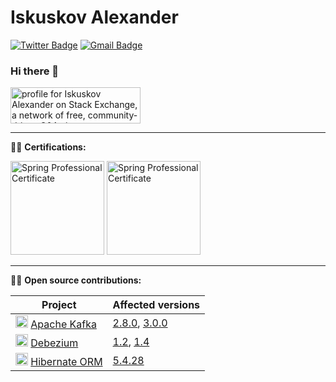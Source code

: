 # Iskuskov Alexander
[![Twitter Badge](https://img.shields.io/badge/-@iskuskov-1ca0f1?style=flat-square&labelColor=1ca0f1&logo=twitter&logoColor=white&link=https://twitter.com/iskuskov)](https://twitter.com/iskuskov) 
[![Gmail Badge](https://img.shields.io/badge/-iskuskov@gmail.com-c14438?style=flat-square&logo=Gmail&logoColor=white&link=mailto:iskuskov@gmail.com)](mailto:iskuskov@gmail.com)

### Hi there 👋

<a href="https://stackexchange.com/users/4734827/iskuskov-alexander"><img src="https://stackexchange.com/users/flair/4734827.png" width="208" height="58" alt="profile for Iskuskov Alexander on Stack Exchange, a network of free, community-driven Q&amp;A sites" title="profile for Iskuskov Alexander on Stack Exchange, a network of free, community-driven Q&amp;A sites" /></a>

<!--
**Iskuskov/Iskuskov** is a ✨ _special_ ✨ repository because its `README.md` (this file) appears on your GitHub profile.

Here are some ideas to get you started:

- 🔭 I’m currently working on ...
- 🌱 I’m currently learning ...
- 👯 I’m looking to collaborate on ...
- 🤔 I’m looking for help with ...
- 💬 Ask me about ...
- 📫 How to reach me: ...
- 😄 Pronouns: ...
- ⚡ Fun fact: ...
-->

-----

:man_student: **Certifications:**

<a href="https://catalog-education.oracle.com/pls/certview/sharebadge?id=181D77838B3DD9ADD2D016938066277066C8B64ADAAB3980CC956724E9611D56"><img src="https://brm-workforce.oracle.com/pdf/certview/images/Oracle_Java_SE_11_Developer.png" width="150" height="150" alt="Spring Professional Certificate" title="Spring Professional Certificate"/></a> 
<a href="http://bcert.me/slrrzwwen"><img src="https://i.stack.imgur.com/ifFpn.png" width="150" height="150" alt="Spring Professional Certificate" title="Spring Professional Certificate"/></a> 

-----

:man_technologist: **Open source contributions:**

| Project | Affected versions |
| --- | --- |
| <img src="https://cdn.icon-icons.com/icons2/2248/PNG/32/apache_kafka_icon_138937.png" height="20" />  [Apache Kafka](https://github.com/apache/kafka) | [2.8.0](https://blogs.apache.org/kafka/entry/what-s-new-in-apache5), [3.0.0](https://blogs.apache.org/kafka/date/20210921) |
| <img src="https://avatars.githubusercontent.com/u/11964329?s=200&v=4" height="20" />  [Debezium](https://github.com/debezium/debezium) | [1.2](https://debezium.io/blog/2020/06/24/debezium-1-2-final-released/), [1.4](https://debezium.io/blog/2021/01/07/debezium-1-4-final-released/) |
| <img src="https://cdn.icon-icons.com/icons2/2699/PNG/32/hibernate_logo_icon_171004.png" height="20" />  [Hibernate ORM](https://github.com/hibernate/hibernate-orm) | [5.4.28](https://in.relation.to/2021/02/09/hibernate-orm-5428-final-release/) |

